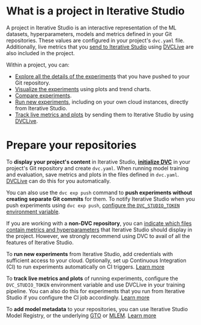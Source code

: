 # What is a project in Iterative Studio

A project in Iterative Studio is an interactive representation of the ML
datasets, hyperparameters, models and metrics defined in your Git repositories.
These values are configured in your project's `dvc.yaml` file. Additionally,
live metrics that you [send to Iterative Studio][live-metrics-and-plots] using
[DVCLive] are also included in the project.

Within a project, you can:

- [Explore all the details of the experiments][explore-ml-experiments] that you
  have pushed to your Git repository.
- [Visualize the experiments][visualize] using plots and trend charts.
- [Compare experiments][compare].
- [Run new experiments][run-experiments], including on your own cloud instances,
  directly from Iterative Studio.
- [Track live metrics and plots][live-metrics-and-plots] by sending them to
  Iterative Studio by using [DVCLive].

# Prepare your repositories

To **display your project's content** in Iterative Studio,
[**initialize DVC**](https://dvc.org/doc) in your project's Git repository and
create `dvc.yaml`. When running model training and evaluation, save metrics and
plots in the files defined in `dvc.yaml`. [DVCLive] can do this for you
automatically.

You can also use the `dvc exp push` command to **push experiments without
creating separate Git commits** for them. To notify Iterative Studio when you
push experiments using `dvc exp push`,
[configure the `DVC_STUDIO_TOKEN` environment variable](/doc/studio/user-guide/projects-and-experiments/live-metrics-and-plots#set-up-an-access-token).

If you are working with a **non-DVC repository**, you can
[indicate which files contain metrics and hyperparameters](/doc/studio/user-guide/projects-and-experiments/configure-a-project#custom-metrics-and-parameters)
that Iterative Studio should display in the project. However, we strongly
recommend using DVC to avail of all the features of Iterative Studio.

To **run new experiments** from Iterative Studio, add credentials with
sufficient access to your cloud. Optionally, set up Continuous Integration (CI)
to run experiments automatically on CI triggers. [Learn more][run-experiments]

To **track live metrics and plots** of running experiments, configure the
`DVC_STUDIO_TOKEN` environment variable and use DVCLive in your training
pipeline. You can also do this for experiments that you run from Iterative
Studio if you configure the CI job accordingly. [Learn
more][live-metrics-and-plots]

To **add model metadata** to your repositories, you can use Iterative Studio
Model Registry, or the underlying [GTO] or [MLEM]. [Learn more][model-registry]

[on project settings]:
  /doc/studio/user-guide/projects-and-experiments/configure-a-project#non-dvc-repositories
[projects]: /doc/studio/user-guide/projects-and-experiments/what-is-a-project
[explore-ml-experiments]:
  /doc/studio/user-guide/projects-and-experiments/explore-ml-experiments
[visualize]:
  /doc/studio/user-guide/projects-and-experiments/visualize-and-compare
[compare]:
  /doc/studio/user-guide/projects-and-experiments/visualize-and-compare#compare-experiments
[run-experiments]:
  /doc/studio/user-guide/projects-and-experiments/run-experiments
[model-registry]: /doc/studio/user-guide/model-registry/what-is-a-model-registry
[live-metrics-and-plots]:
  /doc/studio/user-guide/projects-and-experiments/live-metrics-and-plots
[dvclive]: /doc/dvclive
[gto]: https://mlem.ai/doc/gto
[mlem]: https://mlem.ai/
[store and share your data and model files]:
  /doc/start/data-management/data-versioning#storing-and-sharing
[create data registries]: /doc/use-cases/data-registry
[create data pipelines]: /doc/start/data-management/data-pipelines
[ci/cd in machine learning]: /doc/use-cases/ci-cd-for-machine-learning
